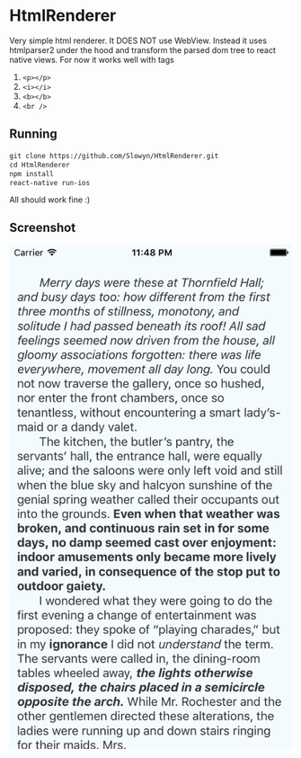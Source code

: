 # HtmlRenderer
Very simple html renderer. It DOES NOT use WebView. Instead it uses htmlparser2 under the hood and transform the parsed dom tree to react native views.
For now it works well with tags

1. `<p></p>`
2. `<i></i>`
3. `<b></b>`
4. `<br />`

## Running

```
git clone https://github.com/Slowyn/HtmlRenderer.git
cd HtmlRenderer
npm install
react-native run-ios
```

All should work fine :)

## Screenshot
![Yep, all this is native views](https://raw.githubusercontent.com/Slowyn/HtmlRenderer/master/screen.png)